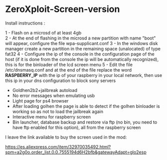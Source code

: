 # ZeroXploit-Screen-version
Install instructions :

1 - Flash on a microsd of at least 4gb <br>
2 - At the end of flashing in the microsd a new partition with name "boot" will appear, configure the file wpa-supplicant.conf
3 - In the windows disk manager create a new partition in the remaining space (unalocated) of type fat32
4 - Configure the ip of the console in the configuration page of the host (if it is done from the console the ip will be automatically recognized), this is for the binloader of the lcd screen menu
5 - Edit the file /etc/dnsmasq.conf and at the end of the file replace the word **RASPBERRY_IP** with the ip of your raspberry in your local network, then use this ip in your dns configuration to block sony servers

- Goldhen2b2+jailbreak autoload
- No error messages when emulating usb
- Light page for ps4 browser
- After loading golhen the page is able to detect if the golhen binloader is working so as not to load the jailbreak again
- Interactive menu for raspberry screen
- Bin launcher, database backup and restore via ftp (no bin, you need to have ftp enabled for this option), all from the raspberry screen

I leave the link available to buy the screen used in the mod:

https://es.aliexpress.com/item/32970035492.html?spm=a2g0o.order_list.0.0.7555194d6H2bfb&gatewayAdapt=glo2esp
